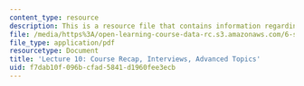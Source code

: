 ```yaml
---
content_type: resource
description: This is a resource file that contains information regarding lecture 10.
file: /media/https%3A/open-learning-course-data-rc.s3.amazonaws.com/6-s096-effective-programming-in-c-and-c-january-iap-2014/f7dab10f096bcfad5841d1960fee3ecb_MIT6_S096IAP14_Lecture10.pdf
file_type: application/pdf
resourcetype: Document
title: 'Lecture 10: Course Recap, Interviews, Advanced Topics'
uid: f7dab10f-096b-cfad-5841-d1960fee3ecb
---
```

